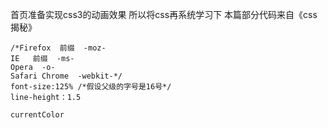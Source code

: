 首页准备实现css3的动画效果  所以将css再系统学习下  本篇部分代码来自《css揭秘》

```
/*Firefox  前缀  -moz-
IE   前缀  -ms-
Opera  -o-
Safari Chrome  -webkit-*/
font-size:125% /*假设父级的字号是16号*/
line-height：1.5

currentColor

  


```


